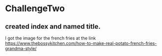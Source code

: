 # ChallengeTwo
## created index and named title.
I got the image for the french fries at the link https://www.thebossykitchen.com/how-to-make-real-potato-french-fries-grandma-style/